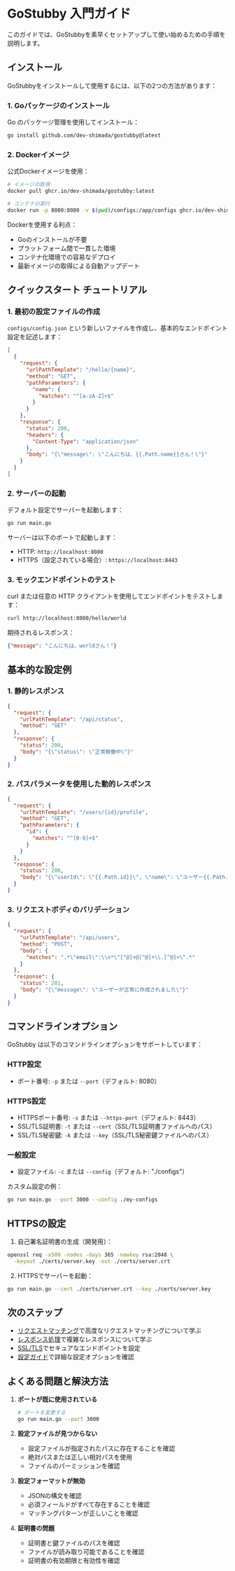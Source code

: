 # GoStubby 入門ガイド

このガイドでは、GoStubbyを素早くセットアップして使い始めるための手順を説明します。

## インストール

GoStubbyをインストールして使用するには、以下の2つの方法があります：

### 1. Goパッケージのインストール

Go のパッケージ管理を使用してインストール：

```bash
go install github.com/dev-shimada/gostubby@latest
```

### 2. Dockerイメージ

公式Dockerイメージを使用：

```bash
# イメージの取得
docker pull ghcr.io/dev-shimada/gostubby:latest

# コンテナの実行
docker run -p 8080:8080 -v $(pwd)/configs:/app/configs ghcr.io/dev-shimada/gostubby:latest
```

Dockerを使用する利点：
- Goのインストールが不要
- プラットフォーム間で一貫した環境
- コンテナ化環境での容易なデプロイ
- 最新イメージの取得による自動アップデート

## クイックスタート チュートリアル

### 1. 最初の設定ファイルの作成

`configs/config.json` という新しいファイルを作成し、基本的なエンドポイント設定を記述します：

```json
[
  {
    "request": {
      "urlPathTemplate": "/hello/{name}",
      "method": "GET",
      "pathParameters": {
        "name": {
          "matches": "^[a-zA-Z]+$"
        }
      }
    },
    "response": {
      "status": 200,
      "headers": {
        "Content-Type": "application/json"
      },
      "body": "{\"message\": \"こんにちは、{{.Path.name}}さん！\"}"
    }
  }
]
```

### 2. サーバーの起動

デフォルト設定でサーバーを起動します：

```bash
go run main.go
```

サーバーは以下のポートで起動します：
- HTTP: `http://localhost:8080`
- HTTPS（設定されている場合）: `https://localhost:8443`

### 3. モックエンドポイントのテスト

curl または任意の HTTP クライアントを使用してエンドポイントをテストします：

```bash
curl http://localhost:8080/hello/world
```

期待されるレスポンス：
```json
{"message": "こんにちは、worldさん！"}
```

## 基本的な設定例

### 1. 静的レスポンス

```json
{
  "request": {
    "urlPathTemplate": "/api/status",
    "method": "GET"
  },
  "response": {
    "status": 200,
    "body": "{\"status\": \"正常稼働中\"}"
  }
}
```

### 2. パスパラメータを使用した動的レスポンス

```json
{
  "request": {
    "urlPathTemplate": "/users/{id}/profile",
    "method": "GET",
    "pathParameters": {
      "id": {
        "matches": "^[0-9]+$"
      }
    }
  },
  "response": {
    "status": 200,
    "body": "{\"userId\": \"{{.Path.id}}\", \"name\": \"ユーザー{{.Path.id}}\"}"
  }
}
```

### 3. リクエストボディのバリデーション

```json
{
  "request": {
    "urlPathTemplate": "/api/users",
    "method": "POST",
    "body": {
      "matches": ".*\"email\":\\s*\"[^@]+@[^@]+\\.[^@]+\".*"
    }
  },
  "response": {
    "status": 201,
    "body": "{\"message\": \"ユーザーが正常に作成されました\"}"
  }
}
```

## コマンドラインオプション

GoStubby は以下のコマンドラインオプションをサポートしています：

### HTTP設定
- ポート番号: `-p` または `--port`（デフォルト: 8080）

### HTTPS設定
- HTTPSポート番号: `-s` または `--https-port`（デフォルト: 8443）
- SSL/TLS証明書: `-t` または `--cert`（SSL/TLS証明書ファイルへのパス）
- SSL/TLS秘密鍵: `-k` または `--key`（SSL/TLS秘密鍵ファイルへのパス）

### 一般設定
- 設定ファイル: `-c` または `--config`（デフォルト: "./configs"）

カスタム設定の例：
```bash
go run main.go --port 3000 --config ./my-configs
```

## HTTPSの設定

1. 自己署名証明書の生成（開発用）：
```bash
openssl req -x509 -nodes -days 365 -newkey rsa:2048 \
  -keyout ./certs/server.key -out ./certs/server.crt
```

2. HTTPSでサーバーを起動：
```bash
go run main.go --cert ./certs/server.crt --key ./certs/server.key
```

## 次のステップ

- [リクエストマッチング](core-features/request-matching.ja.md)で高度なリクエストマッチングについて学ぶ
- [レスポンス処理](core-features/response-handling.ja.md)で複雑なレスポンスについて学ぶ
- [SSL/TLS](security/ssl-tls.ja.md)でセキュアなエンドポイントを設定
- [設定ガイド](configuration/format.ja.md)で詳細な設定オプションを確認

## よくある問題と解決方法

1. **ポートが既に使用されている**
   ```bash
   # ポートを変更する
   go run main.go --port 3000
   ```

2. **設定ファイルが見つからない**
   - 設定ファイルが指定されたパスに存在することを確認
   - 絶対パスまたは正しい相対パスを使用
   - ファイルのパーミッションを確認

3. **設定フォーマットが無効**
   - JSONの構文を確認
   - 必須フィールドがすべて存在することを確認
   - マッチングパターンが正しいことを確認

4. **証明書の問題**
   - 証明書と鍵ファイルのパスを確認
   - ファイルが読み取り可能であることを確認
   - 証明書の有効期限と有効性を確認
